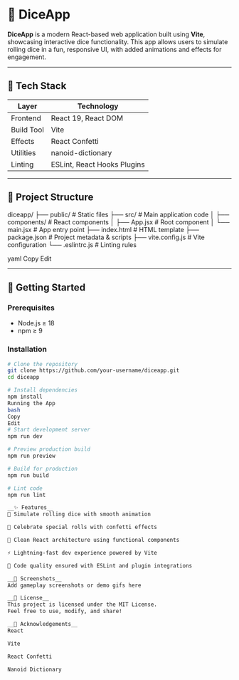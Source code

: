# 🎲 DiceApp

**DiceApp** is a modern React-based web application built using **Vite**, showcasing interactive dice functionality. This app allows users to simulate rolling dice in a fun, responsive UI, with added animations and effects for engagement.

---

## 🚀 Tech Stack

| Layer         | Technology                      |
|---------------|----------------------------------|
| Frontend      | React 19, React DOM             |
| Build Tool    | Vite                            |
| Effects       | React Confetti                  |
| Utilities     | nanoid-dictionary               |
| Linting       | ESLint, React Hooks Plugins     |

---

## 📂 Project Structure

diceapp/
├── public/ # Static files
├── src/ # Main application code
│ ├── components/ # React components
│ ├── App.jsx # Root component
│ └── main.jsx # App entry point
├── index.html # HTML template
├── package.json # Project metadata & scripts
├── vite.config.js # Vite configuration
└── .eslintrc.js # Linting rules

yaml
Copy
Edit

---

## 🔧 Getting Started

### Prerequisites

- Node.js ≥ 18
- npm ≥ 9

### Installation

```bash
# Clone the repository
git clone https://github.com/your-username/diceapp.git
cd diceapp

# Install dependencies
npm install
Running the App
bash
Copy
Edit
# Start development server
npm run dev

# Preview production build
npm run preview

# Build for production
npm run build

# Lint code
npm run lint

__✨ Features__
🎲 Simulate rolling dice with smooth animation

🎉 Celebrate special rolls with confetti effects

🧠 Clean React architecture using functional components

⚡ Lightning-fast dev experience powered by Vite

🧼 Code quality ensured with ESLint and plugin integrations

__📸 Screenshots__
Add gameplay screenshots or demo gifs here

__📄 License__
This project is licensed under the MIT License.
Feel free to use, modify, and share!

__🙌 Acknowledgements__
React

Vite

React Confetti

Nanoid Dictionary


